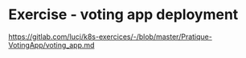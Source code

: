 # Exercise - voting app deployment 

https://gitlab.com/lucj/k8s-exercices/-/blob/master/Pratique-VotingApp/voting_app.md
